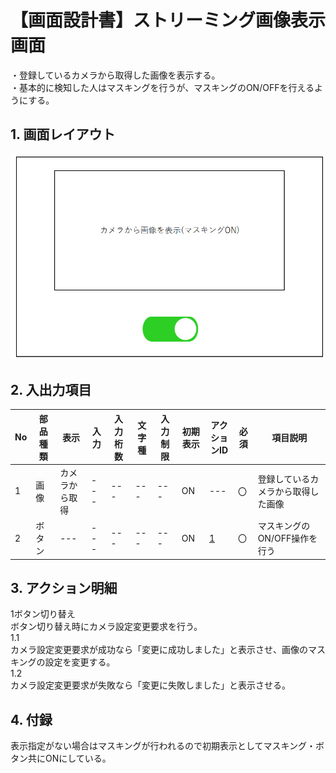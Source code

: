 # 【画面設計書】ストリーミング画像表示画面
・登録しているカメラから取得した画像を表示する。  <br>
・基本的に検知した人はマスキングを行うが、マスキングのON/OFFを行えるようにする。
## 1. 画面レイアウト
![画面設計書](./画面レイアウト.png)
## 2. 入出力項目

|No|部品種類|表示|入力|入力桁数|文字種|入力制限|初期表示|アクションID|必須|項目説明|
|---|---|---|---|---|---|---|---|---|---|---|
|1|画像|カメラから取得|---|---|---|---|ON|---|〇|登録しているカメラから取得した画像|
|2|ボタン|---|---|---|---|---|ON|[1](#ボタン)|〇|マスキングのON/OFF操作を行う|

## 3. アクション明細

1<a id="ボタン">ボタン切り替え</a>  
  ボタン切り替え時にカメラ設定変更要求を行う。  <br>
1.1  <br>カメラ設定変更要求が成功なら「変更に成功しました」と表示させ、画像のマスキングの設定を変更する。  <br>
1.2  <br>カメラ設定変更要求が失敗なら「変更に失敗しました」と表示させる。

## 4. 付録
表示指定がない場合はマスキングが行われるので初期表示としてマスキング・ボタン共にONにしている。
